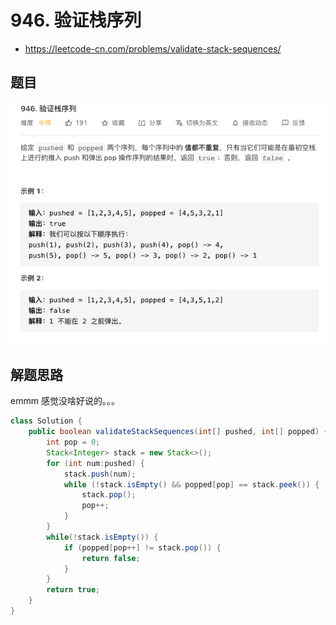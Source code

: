 # 946. 验证栈序列

- https://leetcode-cn.com/problems/validate-stack-sequences/



## 题目

![](https://raw.githubusercontent.com/Cerbur/pic/main/20210727030826.png)

## 解题思路

emmm 感觉没啥好说的。。。

```java
class Solution {
    public boolean validateStackSequences(int[] pushed, int[] popped) {
        int pop = 0;
        Stack<Integer> stack = new Stack<>();
        for (int num:pushed) {
            stack.push(num);
            while (!stack.isEmpty() && popped[pop] == stack.peek()) {
                stack.pop();
                pop++;
            }
        }
        while(!stack.isEmpty()) {
            if (popped[pop++] != stack.pop()) {
                return false;
            }
        }
        return true;
    }
}
```

